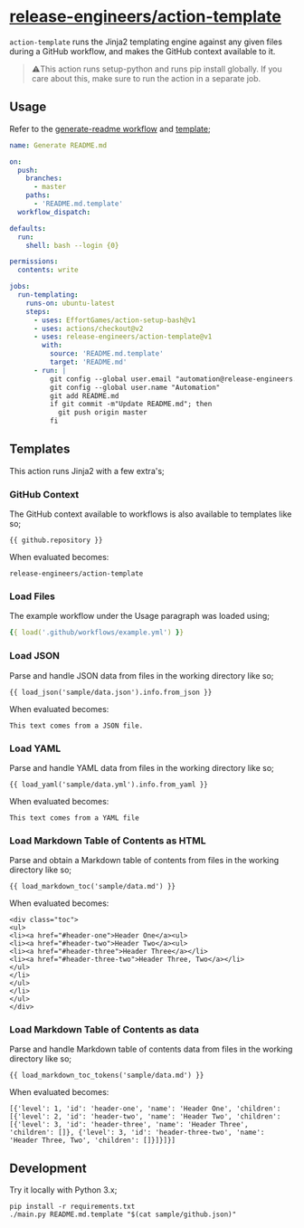 <!-- README.md is auto-generated from README.md.template -->

# [release-engineers/action-template](https://github.com/release-engineers)

`action-template` runs the Jinja2 templating engine against any given files during a GitHub workflow, and makes the GitHub context available to it.

> ⚠️This action runs setup-python and runs pip install globally. If you care about this, make sure to run the action in a separate job.

## Usage

Refer to the [generate-readme workflow](.github/workflows/generate-readme.yml) and [template](./README.md.template);

```yml
name: Generate README.md

on:
  push:
    branches:
      - master
    paths:
      - 'README.md.template'
  workflow_dispatch:

defaults:
  run:
    shell: bash --login {0}

permissions:
  contents: write

jobs:
  run-templating:
    runs-on: ubuntu-latest
    steps:
      - uses: EffortGames/action-setup-bash@v1
      - uses: actions/checkout@v2
      - uses: release-engineers/action-template@v1
        with:
          source: 'README.md.template'
          target: 'README.md'
      - run: |
          git config --global user.email "automation@release-engineers.com"
          git config --global user.name "Automation"
          git add README.md
          if git commit -m"Update README.md"; then
            git push origin master
          fi

```

## Templates

This action runs Jinja2 with a few extra's;

### GitHub Context

The GitHub context available to workflows is also available to templates like so;


```
{{ github.repository }}
```


When evaluated becomes:

```
release-engineers/action-template
```

### Load Files

The example workflow under the Usage paragraph was loaded using;


```yml
{{ load('.github/workflows/example.yml') }}
```


### Load JSON

Parse and handle JSON data from files in the working directory like so;


```
{{ load_json('sample/data.json').info.from_json }}
```


When evaluated becomes:

```
This text comes from a JSON file.
```

### Load YAML

Parse and handle YAML data from files in the working directory like so;


```
{{ load_yaml('sample/data.yml').info.from_yaml }}
```


When evaluated becomes:

```
This text comes from a YAML file
```

### Load Markdown Table of Contents as HTML

Parse and obtain a Markdown table of contents from files in the working directory like so;


```
{{ load_markdown_toc('sample/data.md') }}
```


When evaluated becomes:

```
<div class="toc">
<ul>
<li><a href="#header-one">Header One</a><ul>
<li><a href="#header-two">Header Two</a><ul>
<li><a href="#header-three">Header Three</a></li>
<li><a href="#header-three-two">Header Three, Two</a></li>
</ul>
</li>
</ul>
</li>
</ul>
</div>

```

### Load Markdown Table of Contents as data

Parse and handle Markdown table of contents data from files in the working directory like so;


```
{{ load_markdown_toc_tokens('sample/data.md') }}
```


When evaluated becomes:

```
[{'level': 1, 'id': 'header-one', 'name': 'Header One', 'children': [{'level': 2, 'id': 'header-two', 'name': 'Header Two', 'children': [{'level': 3, 'id': 'header-three', 'name': 'Header Three', 'children': []}, {'level': 3, 'id': 'header-three-two', 'name': 'Header Three, Two', 'children': []}]}]}]
```

## Development

Try it locally with Python 3.x;

    pip install -r requirements.txt
    ./main.py README.md.template "$(cat sample/github.json)"
